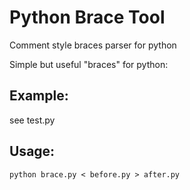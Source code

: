 Python Brace Tool
=================

Comment style braces parser for python


Simple but useful "braces" for python:

Example:
--------
see test.py

Usage:
-------

<code>python brace.py < before.py > after.py</code>

